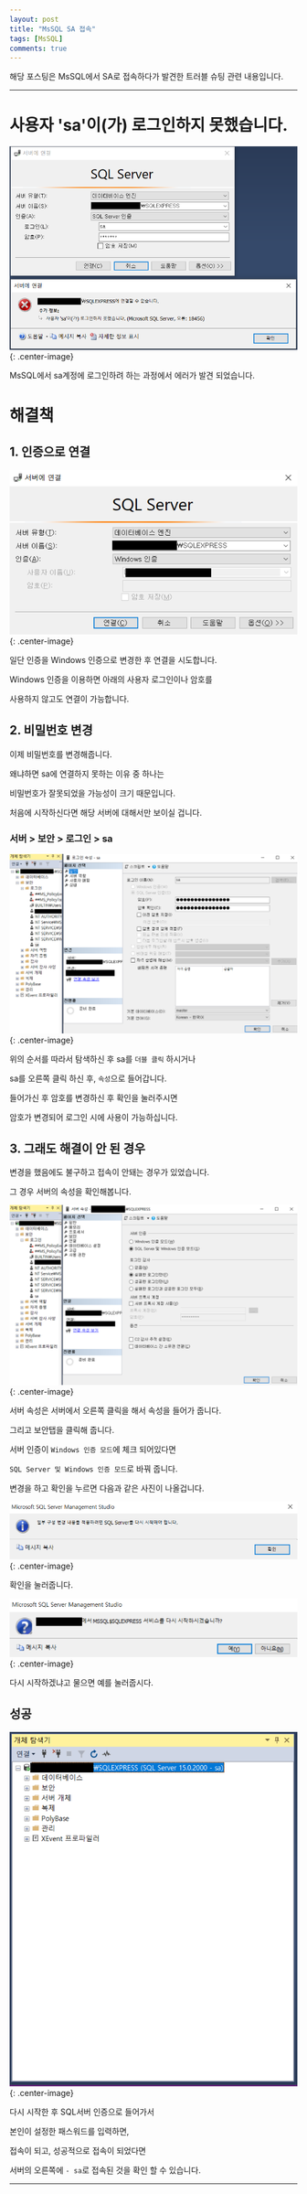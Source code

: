```yaml
---
layout: post
title: "MsSQL SA 접속"
tags: [MsSQL]
comments: true
---
```


해당 포스팅은 MsSQL에서 SA로 접속하다가 발견한 트러블 슈팅 관련 내용입니다.

---

# 사용자 'sa'이(가) 로그인하지 못했습니다.

<img src="..\images\2021년\5월\0505\1.로그인실패.PNG">{: .center-image}

MsSQL에서 sa계정에 로그인하려 하는 과정에서 에러가 발견 되었습니다.

# 해결책

## 1. 인증으로 연결

<img src="..\images\2021년\5월\0505\2.인증으로연결.PNG">{: .center-image}

일단 인증을 Windows 인증으로 변경한 후 연결을 시도합니다.

Windows 인증을 이용하면 아래의 사용자 로그인이나 암호를 

사용하지 않고도 연결이 가능합니다.

## 2. 비밀번호 변경

이제 비밀번호를 변경해줍니다.

왜냐하면 sa에 연결하지 못하는 이유 중 하나는

비밀번호가 잘못되었을 가능성이 크기 때문입니다.

처음에 시작하신다면 해당 서버에 대해서만 보이실 겁니다.

### 서버 > 보안 > 로그인 > sa


<img src="..\images\2021년\5월\0505\3.비밀번호 변경.PNG">{: .center-image}

위의 순서를 따라서 탐색하신 후 sa를 `더블 클릭` 하시거나 

sa를 오른쪽 클릭 하신 후, `속성`으로 들어갑니다.

들어가신 후 암호를 변경하신 후 확인을 눌러주시면

암호가 변경되어 로그인 시에 사용이 가능하십니다.

## 3. 그래도 해결이 안 된 경우

변경을 했음에도 불구하고 접속이 안돼는 경우가 있었습니다.

그 경우 서버의 속성을 확인해봅니다.

<img src="..\images\2021년\5월\0505\4.서버속성.PNG">{: .center-image}

서버 속성은 서버에서 오른쪽 클릭을 해서 속성을 들어가 줍니다.

그리고 보안탭을 클릭해 줍니다.

서버 인증이 `Windows 인증 모드`에 체크 되어있다면

`SQL Server 및 Windows 인증 모드`로 바꿔 줍니다.

변경을 하고 확인을 누르면 다음과 같은 사진이 나올겁니다.

<img src="..\images\2021년\5월\0505\5.다시시작.PNG">{: .center-image}

확인을 눌러줍니다.

<img src="..\images\2021년\5월\0505\6.다시시작.PNG">{: .center-image}

다시 시작하겠냐고 물으면 예를 눌러줍시다.

## 성공

<img src="..\images\2021년\5월\0505\7.성공.PNG">{: .center-image}

다시 시작한 후 SQL서버 인증으로 들어가서 

본인이 설정한 패스워드를 입력하면,

접속이 되고, 성공적으로 접속이 되었다면 

서버의 오른쪽에 `- sa`로 접속된 것을 확인 할 수 있습니다.

---
